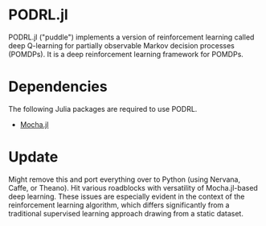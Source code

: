 # PODRL.jl

PODRL.jl ("puddle") implements a version of reinforcement learning called deep Q-learning for partially observable Markov decision processes (POMDPs). It is a deep reinforcement learning framework for POMDPs. 

# Dependencies

The following Julia packages are required to use PODRL.
* [Mocha.jl](https://github.com/pluskid/Mocha.jl)

# Update
Might remove this and port everything over to Python (using Nervana, Caffe, or Theano). Hit various roadblocks with versatility of Mocha.jl-based deep learning. These issues are especially evident in the context of the reinforcement learning algorithm, which differs significantly from a traditional supervised learning approach drawing from a static dataset.
